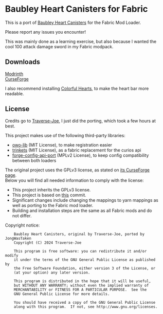 # Baubley Heart Canisters for Fabric
This is a port of [Baubley Heart Canisters](https://github.com/Traverse-Joe/Baubley-Heart-Canisters) for the Fabric Mod Loader.  
  
Please report any issues you encounter!  
  
This was mainly done as a learning exercise, but also because I wanted the cool 100 attack damage sword in my Fabric modpack.
  
## Downloads
[Modrinth](https://modrinth.com/mod/bhc-fabric)   
[CurseForge]()  
  
I also recommend installing [Colorful Hearts](https://modrinth.com/mod/colorful-hearts), to make the heart bar more readable.
## License
Credits go to [Traverse-Joe](https://github.com/Traverse-Joe), I just did the porting, which took a few hours at best.  
  
This project makes use of the following third-party libraries:

- [owo-lib](https://modrinth.com/mod/owo-lib) (MIT License), to make registration easier
- [trinkets](https://modrinth.com/mod/trinkets) (MIT License), as a fabric replacement for the curios api
- [forge-config-api-port](https://modrinth.com/mod/forge-config-api-port) (MPLv2 License), to keep config compatibility between both loaders

The original project uses the GPLv3 license, as stated on [its CurseForge page](https://www.curseforge.com/minecraft/mc-mods/baubley-heart-canisters).  
Below you will find all needed information to comply with the license:  
- This project inherits the GPLv3 license.
- This project is based on [this](https://github.com/Traverse-Joe/Baubley-Heart-Canisters/tree/6b2ad98503e82403cdf9d2dc62d026deede8a8e0) commit.
- Significant changes include changing the mappings to yarn mappings as well as porting to the Fabric mod loader.
- Building and installation steps are the same as all Fabric mods and do not differ.
  
Copyright notice:
```
    Baubley Heart Canisters, original by Traverse-Joe, ported by JongWasTaken
    Copyright (C) 2024 Traverse-Joe

    This program is free software: you can redistribute it and/or modify
    it under the terms of the GNU General Public License as published by
    the Free Software Foundation, either version 3 of the License, or
    (at your option) any later version.

    This program is distributed in the hope that it will be useful,
    but WITHOUT ANY WARRANTY; without even the implied warranty of
    MERCHANTABILITY or FITNESS FOR A PARTICULAR PURPOSE.  See the
    GNU General Public License for more details.

    You should have received a copy of the GNU General Public License
    along with this program.  If not, see http://www.gnu.org/licenses.
```
